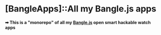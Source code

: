 # [BangleApps]::All my Bangle.js apps

#### ➡ This is a "monorepo" of all my [Bangle.js](https://banglejs.com) open smart hackable watch apps
